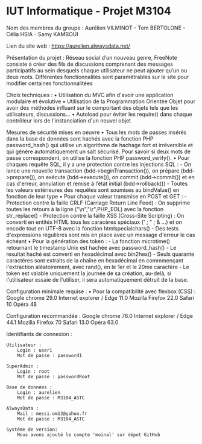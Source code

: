 # IUT Informatique - Projet M3104

Nom des membres du groupe :
    Aurélien VILMINOT - Tom BERTOLONE - Célia HSIA - Samy KAMBOUI


Lien du site web :
    https://aurelien.alwaysdata.net/


Présentation du projet :
    Réseau social d’un nouveau genre, FreeNote consiste à créer des fils de discussions comprenant
    des messages participatifs au sein desquels chaque utilisateur ne peut ajouter qu’un ou deux mots.
    Différentes fonctionnalités sont paramétrables sur le site pour modifier certaines fonctionnalitées


Choix techniques :
    • Utilisation du MVC afin d'avoir une application modulaire et évolutive
    • Utilisation de la Programmation Orientée Objet pour avoir des méthodes influant sur le comportant des objets tels que les utilisateurs, discussions...
    • Autoload pour éviter les require() dans chaque contrôleur lors de l'instanciation d'un nouvel objet

Mesures de sécurité mises en oeuvre
    • Tous les mots de passes insérés dans la base de données sont hachés avec la fonction PHP password_hash() qui utilise un algorithme de hachage fort et irréversible et qui génère automatiquement un salt sécurisé.
      Pour savoir si deux mots de passe correspondent, on utilise la fonction PHP password_verify().
    • Pour chaques requête SQL, il y a une protection contre les injections SQL :
            - On lance une nouvelle transaction (bdd->beginTransaction()), on prépare (bdd->prepare()), on exécute (bdd->execute()), on commit (bdd->commit())
              et en cas d'erreur, annulation et remise à l’état initial (bdd->rollback())
            - Toutes les valeurs extérieures des requêtes sont soumises au bindValue() en fonction de leur type
    • Pour chaque valeur transmise en POST et GET :
            - Protection contre la faille CRLF (Carriage Return Line Feed) :
                    On supprime toutes les retours à la ligne ("\n","\r",PHP_EOL) avec la fonction str_replace()
            - Protection contre la faille XSS (Cross-Site Scripting) :
                    On converti en entités HTML tous les caracères spéciaux (' ; " ; & ...) et on encode tout en UTF-8 avec la fonction htmlspecialchars()
            - Des tests d'expressions régulières sont mis en place avec un message d'erreur le cas échéant
    • Pour la génération des token :
            - La fonction microtime() retournant le timestamp Unix est hachée avec password_hash()
            - Le resultat haché est converti en hexadécimal avec bin2hex()
            - Seuls quarante caractères sont extraits de la chaîne en hexadécimal en commmençant l'extraction aléatoirement, avec rand(), en le 1er et le 20me caractère
            - Le token est valable uniquement la journée de sa création, au-delà, si l'utilisateur essaie de l'utiliser, il sera automatiquement détruit de la base.


Configuration minimale requise :
• Pour la compatibilité avec flexbox (CSS) :
    Google chrome 29.0
    Internet explorer / Edge 11.0
    Mozilla Firefox 22.0
    Safari 10
    Opéra 48


Configuration recommandée :
    Google chrome 76.0
    Internet explorer / Edge 44.1
    Mozilla Firefox 70
    Safari 13.0
    Opéra 63.0


Identifiants de connexion :

    Utilisateur :
        Login : user1
        Mot de passe : password1

    SuperAdmin :
        Login : root
        Mot de passe : passwordRoot

    Base de données :
        Login : aurelien
        Mot de passe : M3104_ASTC

    AlwaysData :
        Mail : messi.om13@yahoo.fr
        Mot de passe : M3104_ASTC

    Système de version:
        Nous avons ajouté le compte 'moinal' sur dépot GitHub